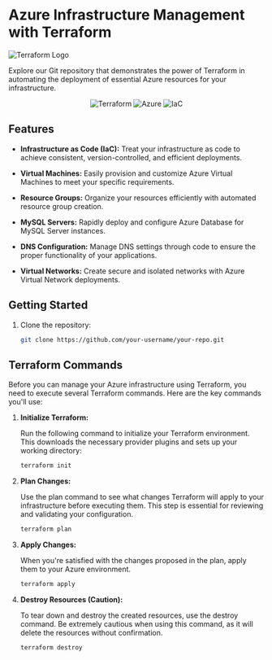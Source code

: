# Azure Infrastructure Management with Terraform

![Terraform Logo](https://www.datocms-assets.com/2885/1620155113-brandhcterraformprimaryattributedcolor.svg)

Explore our Git repository that demonstrates the power of Terraform in automating the deployment of essential Azure resources for your infrastructure.

<p align="center">
  <img src="https://img.shields.io/badge/Terraform-%23007ACC?style=for-the-badge&logo=Terraform&logoColor=white" alt="Terraform">
  <img src="https://img.shields.io/badge/Azure-%230078D4?style=for-the-badge&logo=Microsoft-Azure&logoColor=white" alt="Azure">
  <img src="https://img.shields.io/badge/Infrastructure%20as%20Code-%231c1c1c?style=for-the-badge" alt="IaC">
</p>

## Features

- **Infrastructure as Code (IaC):** Treat your infrastructure as code to achieve consistent, version-controlled, and efficient deployments.

- **Virtual Machines:** Easily provision and customize Azure Virtual Machines to meet your specific requirements.

- **Resource Groups:** Organize your resources efficiently with automated resource group creation.

- **MySQL Servers:** Rapidly deploy and configure Azure Database for MySQL Server instances.

- **DNS Configuration:** Manage DNS settings through code to ensure the proper functionality of your applications.

- **Virtual Networks:** Create secure and isolated networks with Azure Virtual Network deployments.

## Getting Started

1. Clone the repository:

   ```bash
   git clone https://github.com/your-username/your-repo.git
## Terraform Commands

Before you can manage your Azure infrastructure using Terraform, you need to execute several Terraform commands. Here are the key commands you'll use:

1. **Initialize Terraform:**

   Run the following command to initialize your Terraform environment. This downloads the necessary provider plugins and sets up your working directory:

   ```bash
   terraform init
2. **Plan Changes:**

   Use the plan command to see what changes Terraform will apply to your infrastructure before executing them. This step is essential for reviewing and validating your configuration.

   ```bash
   terraform plan

3. **Apply Changes:**

   When you're satisfied with the changes proposed in the plan, apply them to your Azure environment.
   
   ```bash
   terraform apply

4. **Destroy Resources (Caution):**

   To tear down and destroy the created resources, use the destroy command. Be extremely cautious when using this command, as it will delete the resources without confirmation.
   
   ```bash
   terraform destroy